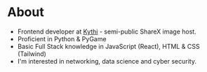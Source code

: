 # About

 
- Frontend developer at [Kythi](KythiX) - semi-public ShareX image host.
- Proficient in Python & PyGame
- Basic Full Stack knowledge in JavaScript (React), HTML & CSS (Tailwind)
- I'm interested in networking, data science and cyber security.

